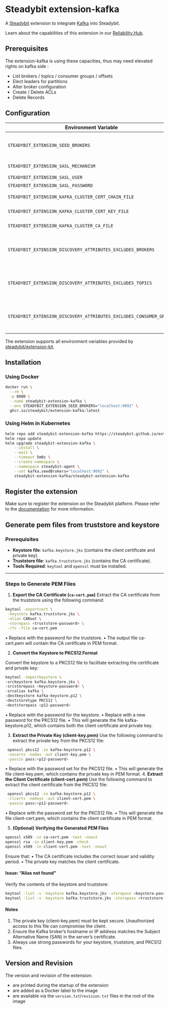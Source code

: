 # Steadybit extension-kafka

A [Steadybit](https://www.steadybit.com/) extension to integrate [Kafka](https://kafka.apache.org/) into Steadybit.

Learn about the capabilities of this extension in our [Reliability Hub](https://hub.steadybit.com/extension/com.steadybit.extension_kafka).

## Prerequisites

The extension-kafka is using these capacities, thus may need elevated rights on kafka side :
- List brokers / topics / consumer groups / offsets
- Elect leaders for partitions
- Alter broker configuration
- Create / Delete ACLs
- Delete Records

## Configuration

| Environment Variable                                                | Helm value                               | Meaning                                                                                                                | Required | Default |
|---------------------------------------------------------------------|------------------------------------------|------------------------------------------------------------------------------------------------------------------------|----------|---------|
| `STEADYBIT_EXTENSION_SEED_BROKERS`                                  | `kafka.seedBrokers`                      | Brokers hosts (without scheme) with port separated by comma (example: "localhost:9092,localhost:9093"                  | yes      |         |
| `STEADYBIT_EXTENSION_SASL_MECHANISM`                                | `kafka.auth.saslMechanism`               | PLAIN, SCRAM-SHA-256, or SCRAM-SHA-512                                                                                 | no       |         |
| `STEADYBIT_EXTENSION_SASL_USER`                                     | `kafka.auth.saslUser`                    | Sasl User                                                                                                              | no       |         |
| `STEADYBIT_EXTENSION_SASL_PASSWORD`                                 | `kafka.auth.saslPassword`                | Sasl Password                                                                                                          | no       |         |
| `STEADYBIT_EXTENSION_KAFKA_CLUSTER_CERT_CHAIN_FILE`                 | `kafka.auth.kafkaClusterCertChainFile`   | The client certificate in PEM format.                                                                                  | no       |         |
| `STEADYBIT_EXTENSION_KAFKA_CLUSTER_CERT_KEY_FILE`                   | `kafka.auth.kafkaClusterCertKeyFile`     | The private key associated with the client certificate.                                                                | no       |         |
| `STEADYBIT_EXTENSION_KAFKA_CLUSTER_CA_FILE`                         | `kafka.auth.kafkaClusterCaFile`          | The Certificate Authority (CA) certificate in PEM format.                                                              | no       |         |
| `STEADYBIT_EXTENSION_DISCOVERY_ATTRIBUTES_EXCLUDES_BROKERS`         | `discovery.attributes.excludes.broker`   | List of Broker Attributes which will be excluded during discovery. Checked by key equality and supporting trailing "*" | no       |         |
| `STEADYBIT_EXTENSION_DISCOVERY_ATTRIBUTES_EXCLUDES_TOPICS`          | `discovery.attributes.excludes.topic`    | List of Broker Attributes which will be excluded during discovery. Checked by key equality and supporting trailing "*" | no       |         |
| `STEADYBIT_EXTENSION_DISCOVERY_ATTRIBUTES_EXCLUDES_CONSUMER_GROUPS` | `discovery.attributes.excludes.consumer` | List of Broker Attributes which will be excluded during discovery. Checked by key equality and supporting trailing "*" | no       |         |


The extension supports all environment variables provided by [steadybit/extension-kit](https://github.com/steadybit/extension-kit#environment-variables).

## Installation

### Using Docker

```sh
docker run \
  --rm \
  -p 8080 \
  --name steadybit-extension-kafka \
  --env STEADYBIT_EXTENSION_SEED_BROKERS="localhost:9092" \
  ghcr.io/steadybit/extension-kafka:latest
```

### Using Helm in Kubernetes

```sh
helm repo add steadybit-extension-kafka https://steadybit.github.io/extension-kafka
helm repo update
helm upgrade steadybit-extension-kafka \
    --install \
    --wait \
    --timeout 5m0s \
    --create-namespace \
    --namespace steadybit-agent \
    --set kafka.seedBrokers="localhost:9092" \
    steadybit-extension-kafka/steadybit-extension-kafka
```

## Register the extension

Make sure to register the extension on the Steadybit platform. Please refer to the [documentation](https://docs.steadybit.com/integrate-with-steadybit/extensions/extension-installation) for more information.

## Generate pem files from truststore and keystore

### Prerequisites
- **Keystore file**: `kafka.keystore.jks` (contains the client certificate and private key).
- **Truststore file**: `kafka.truststore.jks` (contains the CA certificate).
- **Tools Required**: `keytool` and `openssl` must be installed.

---

### Steps to Generate PEM Files

1. **Export the CA Certificate (`ca-cert.pem`)**
	 Extract the CA certificate from the truststore using the following command:

```bash
keytool -exportcert \
 -keystore kafka.truststore.jks \
 -alias CARoot \
 -storepass <truststore-password> \
 -rfc -file ca-cert.pem
```

•	Replace <truststore-password> with the password for the truststore.
•	The output file ca-cert.pem will contain the CA certificate in PEM format.

2.	**Convert the Keystore to PKCS12 Format**

Convert the keystore to a PKCS12 file to facilitate extracting the certificate and private key:

```bash
keytool -importkeystore \
-srckeystore kafka.keystore.jks \
-srcstorepass <keystore-password> \
-srcalias kafka \
-destkeystore kafka-keystore.p12 \
-deststoretype PKCS12 \
-deststorepass <p12-password>
```
•	Replace <keystore-password> with the password for the keystore.
•	Replace <p12-password> with a new password for the PKCS12 file.
•	This will generate the file kafka-keystore.p12, which contains both the client certificate and private key.

3. **Extract the Private Key (client-key.pem)**
Use the following command to extract the private key from the PKCS12 file:
```bash
 openssl pkcs12 -in kafka-keystore.p12 \
 -nocerts -nodes -out client-key.pem \
 -passin pass:<p12-password>
```
•	Replace <p12-password> with the password set for the PKCS12 file.
•	This will generate the file client-key.pem, which contains the private key in PEM format.
4. **Extract the Client Certificate (client-cert.pem)**
Use the following command to extract the client certificate from the PKCS12 file:
```bash
 openssl pkcs12 -in kafka-keystore.p12 \
 -clcerts -nokeys -out client-cert.pem \
 -passin pass:<p12-password>
```
•	Replace <p12-password> with the password set for the PKCS12 file.
•	This will generate the file client-cert.pem, which contains the client certificate in PEM format.

5. **(Optional) Verifying the Generated PEM Files**
```bash
openssl x509 -in ca-cert.pem -text -noout
openssl rsa -in client-key.pem -check
openssl x509 -in client-cert.pem -text -noout
```
Ensure that:
•	The CA certificate includes the correct issuer and validity period.
•	The private key matches the client certificate.


#### Issue: “Alias not found”
Verify the contents of the keystore and truststore:
```bash
keytool -list -v -keystore kafka.keystore.jks -storepass <keystore-password>
keytool -list -v -keystore kafka.truststore.jks -storepass <truststore-password>
```

#### Notes
1.	The private key (client-key.pem) must be kept secure. Unauthorized access to this file can compromise the client.
2.	Ensure the Kafka broker’s hostname or IP address matches the Subject Alternative Name (SAN) in the server’s certificate.
3.	Always use strong passwords for your keystore, truststore, and PKCS12 files.

## Version and Revision

The version and revision of the extension:
- are printed during the startup of the extension
- are added as a Docker label to the image
- are available via the `version.txt`/`revision.txt` files in the root of the image
